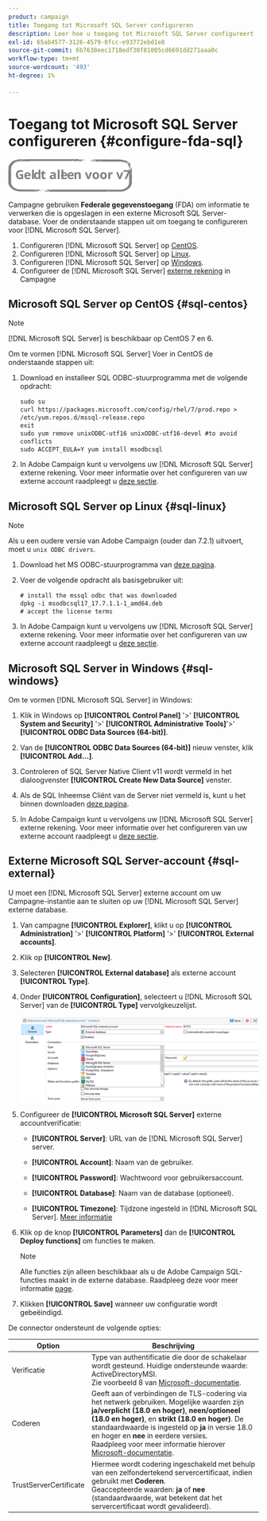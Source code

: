 ```yaml
---
product: campaign
title: Toegang tot Microsoft SQL Server configureren
description: Leer hoe u toegang tot Microsoft SQL Server configureert
exl-id: 65ab4577-3126-4579-8fcc-e93772ebd1e8
source-git-commit: 6b7638eec1718edf30f81005cd6691dd271aaa0c
workflow-type: tm+mt
source-wordcount: '493'
ht-degree: 1%

---
```


# Toegang tot Microsoft SQL Server configureren {#configure-fda-sql}

![](../../assets/v7-only.svg)

Campagne gebruiken **Federale gegevenstoegang** (FDA) om informatie te verwerken die is opgeslagen in een externe Microsoft SQL Server-database. Voer de onderstaande stappen uit om toegang te configureren voor [!DNL Microsoft SQL Server].

1. Configureren [!DNL Microsoft SQL Server] op [CentOS](#sql-centos).
1. Configureren [!DNL Microsoft SQL Server] op [Linux](#sql-linux).
1. Configureren [!DNL Microsoft SQL Server] op [Windows](#sql-windows).
1. Configureer de [!DNL Microsoft SQL Server] [externe rekening](#sql-external) in Campagne

## Microsoft SQL Server op CentOS {#sql-centos}

>[!NOTE]
>
> [!DNL Microsoft SQL Server] is beschikbaar op CentOS 7 en 6.

Om te vormen [!DNL Microsoft SQL Server] Voer in CentOS de onderstaande stappen uit:

1. Download en installeer SQL ODBC-stuurprogramma met de volgende opdracht:

   ```
   sudo su
   curl https://packages.microsoft.com/config/rhel/7/prod.repo > /etc/yum.repos.d/mssql-release.repo
   exit
   sudo yum remove unixODBC-utf16 unixODBC-utf16-devel #to avoid conflicts
   sudo ACCEPT_EULA=Y yum install msodbcsql
   ```

1. In Adobe Campaign kunt u vervolgens uw [!DNL Microsoft SQL Server] externe rekening. Voor meer informatie over het configureren van uw externe account raadpleegt u [deze sectie](#sql-external).

## Microsoft SQL Server op Linux {#sql-linux}

>[!NOTE]
>
> Als u een oudere versie van Adobe Campaign (ouder dan 7.2.1) uitvoert, moet u `unix ODBC drivers`.

1. Download het MS ODBC-stuurprogramma van [deze pagina](https://packages.microsoft.com/ubuntu/16.04/prod/pool/main/m/msodbcsql17/).

1. Voer de volgende opdracht als basisgebruiker uit:

   ```
   # install the mssql odbc that was downloaded
   dpkg -i msodbcsql17_17.7.1.1-1_amd64.deb
   # accept the license terms
   ```

1. In Adobe Campaign kunt u vervolgens uw [!DNL Microsoft SQL Server] externe rekening. Voor meer informatie over het configureren van uw externe account raadpleegt u [deze sectie](#sql-external).

## Microsoft SQL Server in Windows {#sql-windows}

Om te vormen [!DNL Microsoft SQL Server] in Windows:

1. Klik in Windows op **[!UICONTROL Control Panel]** &#39;>&#39; **[!UICONTROL System and Security]** &#39;>&#39; **[!UICONTROL Administrative Tools]**&#39;>&#39; **[!UICONTROL ODBC Data Sources (64-bit)]**.

1. Van de **[!UICONTROL ODBC Data Sources (64-bit)]** nieuw venster, klik **[!UICONTROL Add...]**.

1. Controleren of SQL Server Native Client v11 wordt vermeld in het dialoogvenster **[!UICONTROL Create New Data Source]** venster.

1. Als de SQL Inheemse Cliënt van de Server niet vermeld is, kunt u het binnen downloaden [deze pagina](https://www.microsoft.com/en-my/download/details.aspx?id=36434).

1. In Adobe Campaign kunt u vervolgens uw [!DNL Microsoft SQL Server] externe rekening. Voor meer informatie over het configureren van uw externe account raadpleegt u [deze sectie](#sql-external).

## Externe Microsoft SQL Server-account {#sql-external}

U moet een [!DNL Microsoft SQL Server] externe account om uw Campagne-instantie aan te sluiten op uw [!DNL Microsoft SQL Server] externe database.

1. Van campagne **[!UICONTROL Explorer]**, klikt u op **[!UICONTROL Administration]** &#39;>&#39; **[!UICONTROL Platform]** &#39;>&#39; **[!UICONTROL External accounts]**.

1. Klik op **[!UICONTROL New]**.

1. Selecteren **[!UICONTROL External database]** als externe account **[!UICONTROL Type]**.

1. Onder **[!UICONTROL Configuration]**, selecteert u [!DNL Microsoft SQL Server] van de **[!UICONTROL Type]** vervolgkeuzelijst.

   ![](assets/sql.png)

1. Configureer de **[!UICONTROL Microsoft SQL Server]** externe accountverificatie:

   * **[!UICONTROL Server]**: URL van de [!DNL Microsoft SQL Server] server.

   * **[!UICONTROL Account]**: Naam van de gebruiker.

   * **[!UICONTROL Password]**: Wachtwoord voor gebruikersaccount.

   * **[!UICONTROL Database]**: Naam van de database (optioneel).

   * **[!UICONTROL Timezone]**: Tijdzone ingesteld in [!DNL Microsoft SQL Server]. [Meer informatie](https://docs.microsoft.com/en-us/sql/t-sql/functions/current-timezone-transact-sql?view=sql-server-ver15)

1. Klik op de knop **[!UICONTROL Parameters]** dan de **[!UICONTROL Deploy functions]** om functies te maken.

   >[!NOTE]
   >
   >Alle functies zijn alleen beschikbaar als u de Adobe Campaign SQL-functies maakt in de externe database. Raadpleeg deze voor meer informatie [page](../../configuration/using/adding-additional-sql-functions.md).

1. Klikken **[!UICONTROL Save]** wanneer uw configuratie wordt gebeëindigd.

De connector ondersteunt de volgende opties:

| Option | Beschrijving |
|---|---|
| Verificatie | Type van authentificatie die door de schakelaar wordt gesteund. Huidige ondersteunde waarde: ActiveDirectoryMSI. <br> Zie voorbeeld 8 van [Microsoft-documentatie](https://docs.microsoft.com/en-us/sql/connect/odbc/using-azure-active-directory?view=sql-server-ver15#example-connection-strings). |
| Coderen | Geeft aan of verbindingen de TLS-codering via het netwerk gebruiken. Mogelijke waarden zijn **ja/verplicht (18.0 en hoger)**, **neen/optioneel (18.0 en hoger)**, en **strikt (18.0 en hoger)**. De standaardwaarde is ingesteld op **ja** in versie 18.0 en hoger en **nee** in eerdere versies. <br>Raadpleeg voor meer informatie hierover [Microsoft-documentatie](https://docs.microsoft.com/en-us/sql/connect/odbc/dsn-connection-string-attribute?view=azure-sqldw-latest#encrypt). |
| TrustServerCertificate | Hiermee wordt codering ingeschakeld met behulp van een zelfondertekend servercertificaat, indien gebruikt met **Coderen**. <br>Geaccepteerde waarden: **ja** of **nee** (standaardwaarde, wat betekent dat het servercertificaat wordt gevalideerd). |
